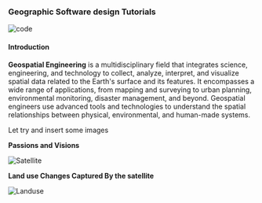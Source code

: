 ### **Geographic Software design Tutorials**

![code](https://media.licdn.com/dms/image/v2/D5612AQGOmwfIE5mlWA/article-cover_image-shrink_720_1280/article-cover_image-shrink_720_1280/0/1674617947228?e=2147483647&v=beta&t=L-J1EFIJzlFXa-2bu5K-SqOT0PXYAaPZgXxnpneoF0U)


#### Introduction 

**Geospatial Engineering** is a multidisciplinary field that integrates science, engineering, and technology to collect, analyze, interpret, and visualize spatial data related to the Earth's surface and its features. It encompasses a wide range of applications, from mapping and surveying to urban planning, environmental monitoring, disaster management, and beyond. Geospatial engineers use advanced tools and technologies to understand the spatial relationships between physical, environmental, and human-made systems. 

Let try and insert some images

**Passions and Visions**

![Satellite](https://media3.giphy.com/media/MTtTKjVDz26lrN6EBo/giphy.gif?cid=6c09b9521uga7pzmlisld2t04ky4917ztm7pq7cy0j9pr7gc&ep=v1_gifs_search&rid=giphy.gif&ct=g)

**Land use Changes Captured By the satellite**

![Landuse](https://landsat.gsfc.nasa.gov/wp-content/uploads/2021/12/Atchafalaya_Bay_annotated.gif)
